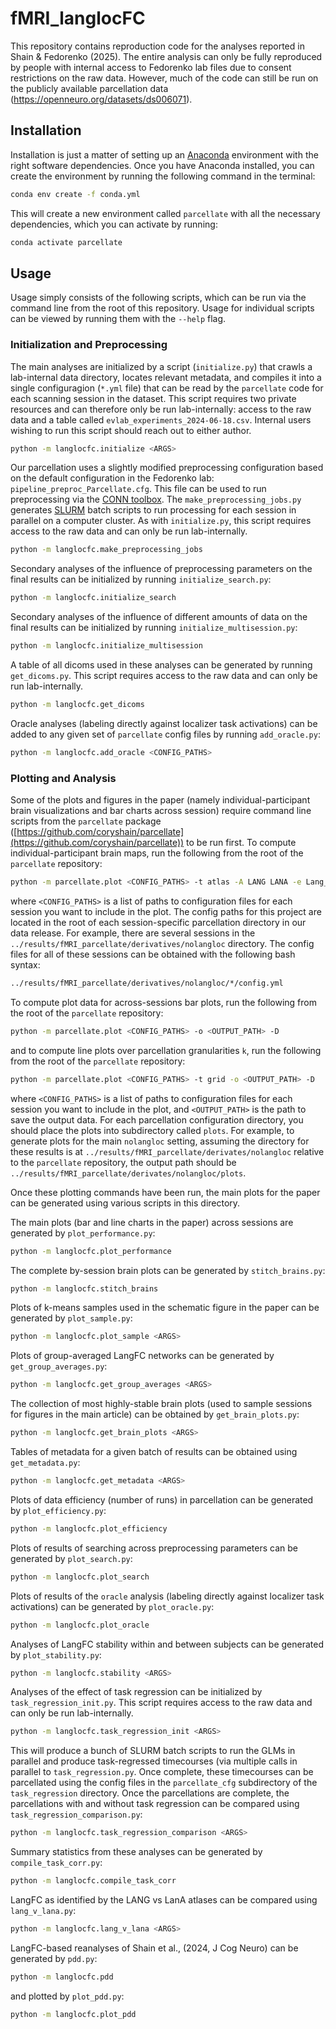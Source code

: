 # fMRI_langlocFC

This repository contains reproduction code for the analyses reported in Shain & Fedorenko (2025).
The entire analysis can only be fully reproduced by people with internal access to Fedorenko lab
files due to consent restrictions on the raw data. However, much of the code can still be run on
the publicly available parcellation data (https://openneuro.org/datasets/ds006071).

## Installation

Installation is just a matter of setting up an [Anaconda](https://www.anaconda.com/) environment
with the right software dependencies. Once you have Anaconda installed, you can create the
environment by running the following command in the terminal:

```bash
conda env create -f conda.yml
```

This will create a new environment called `parcellate` with all the necessary dependencies,
which you can activate by running:

```bash
conda activate parcellate
```

## Usage

Usage simply consists of the following scripts, which can be run via the command line from
the root of this repository. Usage for individual scripts can be viewed by running them 
with the `--help` flag.

### Initialization and Preprocessing

The main analyses are initialized by a script (`initialize.py`) that crawls a lab-internal data 
directory, locates relevant metadata, and compiles it into a single configuragion (`*.yml` 
file) that can be read by the `parcellate` code for each scanning session in the dataset.
This script requires two private resources and can therefore only be run lab-internally:
access to the raw data and a table called `evlab_experiments_2024-06-18.csv`. Internal
users wishing to run this script should reach out to either author.

```bash
python -m langlocfc.initialize <ARGS>
```

Our parcellation uses a slightly modified preprocessing configuration based on the default
configuration in the Fedorenko lab: `pipeline_preproc_Parcellate.cfg`. This file
can be used to run preprocessing via the
[CONN toolbox](https://web.conn-toolbox.org/resources/conn-extensions/evlab). The
`make_preprocessing_jobs.py` generates [SLURM](https://slurm.schedmd.com/documentation.html)
batch scripts to run processing for each session in parallel on a computer cluster. As with
`initialize.py`, this script requires access to the raw data and can only be run lab-internally.

```bash
python -m langlocfc.make_preprocessing_jobs
```

Secondary analyses of the influence of preprocessing parameters on the final results can be
initialized by running `initialize_search.py`:

```bash
python -m langlocfc.initialize_search
```

Secondary analyses of the influence of different amounts of data on the final results can be
initialized by running `initialize_multisession.py`:

```bash
python -m langlocfc.initialize_multisession
```

A table of all dicoms used in these analyses can be generated by running `get_dicoms.py`.
This script requires access to the raw data and can only be run lab-internally.

```bash
python -m langlocfc.get_dicoms
```

Oracle analyses (labeling directly against localizer task activations) can be added to
any given set of `parcellate` config files by running `add_oracle.py`:

```bash
python -m langlocfc.add_oracle <CONFIG_PATHS>
```


### Plotting and Analysis

Some of the plots and figures in the paper (namely individual-participant brain visualizations
and bar charts across session) require command line scripts from the `parcellate` package
([https://github.com/coryshain/parcellate](https://github.com/coryshain/parcellate)) to be
run first. To compute individual-participant brain maps, run the following from the
root of the `parcellate` repository:


```bash
python -m parcellate.plot <CONFIG_PATHS> -t atlas -A LANG LANA -e Lang_S-N
```

where `<CONFIG_PATHS>` is a list of paths to configuration files for each session you want to
include in the plot. The config paths for this project are located in the root of each
session-specific parcellation directory in our data release. For example, there are several
sessions in the `../results/fMRI_parcellate/derivatives/nolangloc` directory. The config
files for all of these sessions can be obtained with the following bash syntax:

```bash
../results/fMRI_parcellate/derivatives/nolangloc/*/config.yml
```

To compute plot data for across-sessions bar plots, run the following from the root of the
`parcellate` repository:

```bash
python -m parcellate.plot <CONFIG_PATHS> -o <OUTPUT_PATH> -D
```

and to compute line plots over parcellation granularities `k`, run the following from the root
of the `parcellate` repository:

```bash
python -m parcellate.plot <CONFIG_PATHS> -t grid -o <OUTPUT_PATH> -D
```

where `<CONFIG_PATHS>` is a list of paths to configuration files for each session you want to
include in the plot, and `<OUTPUT_PATH>` is the path to save the output data. For each parcellation
configuration directory, you should place the plots into subdirectory called `plots`. For example,
to generate plots for the main `nolangloc` setting, assuming the directory for these results is
at `../results/fMRI_parcellate/derivates/nolangloc` relative to the `parcellate` repository,
the output path should be `../results/fMRI_parcellate/derivates/nolangloc/plots`.

Once these plotting commands have been run, the main plots for the paper can be generated using
various scripts in this directory.

The main plots (bar and line charts in the paper) across sessions are generated by 
`plot_performance.py`:

```bash
python -m langlocfc.plot_performance
```

The complete by-session brain plots can be generated by `stitch_brains.py`:

```bash
python -m langlocfc.stitch_brains
```

Plots of k-means samples used in the schematic figure in the paper can be generated by
`plot_sample.py`:

```bash
python -m langlocfc.plot_sample <ARGS>
```

Plots of group-averaged LangFC networks can be generated by `get_group_averages.py`:

```bash
python -m langlocfc.get_group_averages <ARGS>
```

The collection of most highly-stable brain plots (used to sample sessions for figures in the
main article) can be obtained by `get_brain_plots.py`:
    
```bash
python -m langlocfc.get_brain_plots <ARGS>
```

Tables of metadata for a given batch of results can be obtained using `get_metadata.py`:

```bash
python -m langlocfc.get_metadata <ARGS>
```

Plots of data efficiency (number of runs) in parcellation can be generated by `plot_efficiency.py`:

```bash
python -m langlocfc.plot_efficiency
```

Plots of results of searching across preprocessing parameters can be generated by `plot_search.py`:

```bash
python -m langlocfc.plot_search
```

Plots of results of the ``oracle`` analysis (labeling directly against localizer task
activations) can be generated by `plot_oracle.py`:

```bash
python -m langlocfc.plot_oracle
```

Analyses of LangFC stability within and between subjects can be generated by `plot_stability.py`:

```bash
python -m langlocfc.stability <ARGS>
```

Analyses of the effect of task regression can be initialized by `task_regression_init.py`. This script
requires access to the raw data and can only be run lab-internally.

```bash
python -m langlocfc.task_regression_init <ARGS>
```

This will produce a bunch of SLURM batch scripts to run the GLMs in parallel and produce task-regressed
timecourses (via multiple calls in parallel to `task_regression.py`. Once complete, these timecourses
can be parcellated using the config files in the `parcellate_cfg` subdirectory of the `task_regression`
directory. Once the parcellations are complete, the parcellations with and without task regression
can be compared using `task_regression_comparison.py`:

```bash
python -m langlocfc.task_regression_comparison <ARGS>
```

Summary statistics from these analyses can be generated by `compile_task_corr.py`:

```bash
python -m langlocfc.compile_task_corr
```

LangFC as identified by the LANG vs LanA atlases can be compared using `lang_v_lana.py`:

```bash
python -m langlocfc.lang_v_lana <ARGS>
```

LangFC-based reanalyses of Shain et al., (2024, J Cog Neuro) can be generated by `pdd.py`:

```bash
python -m langlocfc.pdd
```

and plotted by `plot_pdd.py`:

```bash
python -m langlocfc.plot_pdd
```





